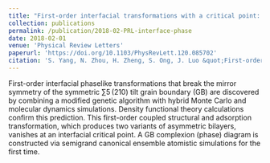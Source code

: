 ```yaml
---
title: "First-order interfacial transformations with a critical point: breaking the symmetry at a symmetric tilt grain boundary"
collection: publications
permalink: /publication/2018-02-PRL-interface-phase
date: 2018-02-01
venue: 'Physical Review Letters'
paperurl: 'https://doi.org/10.1103/PhysRevLett.120.085702'
citation: 'S. Yang, N. Zhou, H. Zheng, S. Ong, J. Luo &quot;First-order interfacial transformations with a critical point: breaking the symmetry at a symmetric tilt grain boundary. &quot; <i>Physical Review Letters</i>. 2018: 120, 085702.'
---
```


First-order interfacial phaselike transformations that break the mirror symmetry of the symmetric ∑5 (210) tilt grain boundary (GB) are discovered by combining a modified genetic algorithm with hybrid Monte Carlo and molecular dynamics simulations. Density functional theory calculations confirm this prediction. This first-order coupled structural and adsorption transformation, which produces two variants of asymmetric bilayers, vanishes at an interfacial critical point. A GB complexion (phase) diagram is constructed via semigrand canonical ensemble atomistic simulations for the first time.
